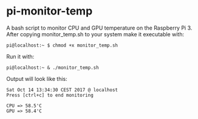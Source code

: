 # pi-monitor-temp
A bash script to monitor CPU and GPU temperature on the Raspberry Pi 3.
After copying monitor_temp.sh to your system make it executable with:

```
pi@localhost:~ $ chmod +x monitor_temp.sh
```

Run it with:

```
pi@localhost:~ & ./monitor_temp.sh
```

Output will look like this:

```
Sat Oct 14 13:34:30 CEST 2017 @ localhost
Press [ctrl+c] to end monitoring

CPU => 58.5'C
GPU => 58.4'C
```
